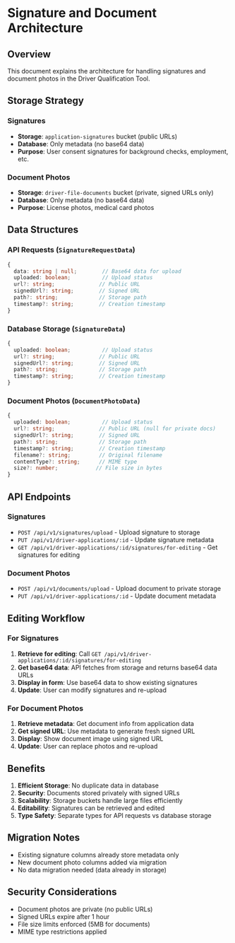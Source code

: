 # Signature and Document Architecture

## Overview

This document explains the architecture for handling signatures and document photos in the Driver Qualification Tool.

## Storage Strategy

### Signatures

- **Storage**: `application-signatures` bucket (public URLs)
- **Database**: Only metadata (no base64 data)
- **Purpose**: User consent signatures for background checks, employment, etc.

### Document Photos

- **Storage**: `driver-file-documents` bucket (private, signed URLs only)
- **Database**: Only metadata (no base64 data)
- **Purpose**: License photos, medical card photos

## Data Structures

### API Requests (`SignatureRequestData`)

```typescript
{
  data: string | null;        // Base64 data for upload
  uploaded: boolean;          // Upload status
  url?: string;              // Public URL
  signedUrl?: string;        // Signed URL
  path?: string;             // Storage path
  timestamp?: string;        // Creation timestamp
}
```

### Database Storage (`SignatureData`)

```typescript
{
  uploaded: boolean;          // Upload status
  url?: string;              // Public URL
  signedUrl?: string;        // Signed URL
  path?: string;             // Storage path
  timestamp?: string;        // Creation timestamp
}
```

### Document Photos (`DocumentPhotoData`)

```typescript
{
  uploaded: boolean;          // Upload status
  url?: string;              // Public URL (null for private docs)
  signedUrl?: string;        // Signed URL
  path?: string;             // Storage path
  timestamp?: string;        // Creation timestamp
  filename?: string;         // Original filename
  contentType?: string;      // MIME type
  size?: number;            // File size in bytes
}
```

## API Endpoints

### Signatures

- `POST /api/v1/signatures/upload` - Upload signature to storage
- `PUT /api/v1/driver-applications/:id` - Update signature metadata
- `GET /api/v1/driver-applications/:id/signatures/for-editing` - Get signatures for editing

### Document Photos

- `POST /api/v1/documents/upload` - Upload document to private storage
- `PUT /api/v1/driver-applications/:id` - Update document metadata

## Editing Workflow

### For Signatures

1. **Retrieve for editing**: Call `GET /api/v1/driver-applications/:id/signatures/for-editing`
2. **Get base64 data**: API fetches from storage and returns base64 data URLs
3. **Display in form**: Use base64 data to show existing signatures
4. **Update**: User can modify signatures and re-upload

### For Document Photos

1. **Retrieve metadata**: Get document info from application data
2. **Get signed URL**: Use metadata to generate fresh signed URL
3. **Display**: Show document image using signed URL
4. **Update**: User can replace photos and re-upload

## Benefits

1. **Efficient Storage**: No duplicate data in database
2. **Security**: Documents stored privately with signed URLs
3. **Scalability**: Storage buckets handle large files efficiently
4. **Editability**: Signatures can be retrieved and edited
5. **Type Safety**: Separate types for API requests vs database storage

## Migration Notes

- Existing signature columns already store metadata only
- New document photo columns added via migration
- No data migration needed (data already in storage)

## Security Considerations

- Document photos are private (no public URLs)
- Signed URLs expire after 1 hour
- File size limits enforced (5MB for documents)
- MIME type restrictions applied
